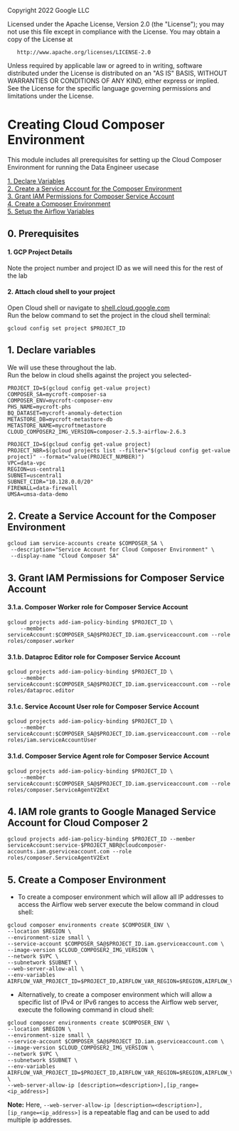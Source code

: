 <!---->
  Copyright 2022 Google LLC
 
  Licensed under the Apache License, Version 2.0 (the "License");
  you may not use this file except in compliance with the License.
  You may obtain a copy of the License at
 
       http://www.apache.org/licenses/LICENSE-2.0
 
  Unless required by applicable law or agreed to in writing, software
  distributed under the License is distributed on an "AS IS" BASIS,
  WITHOUT WARRANTIES OR CONDITIONS OF ANY KIND, either express or implied.
  See the License for the specific language governing permissions and
  limitations under the License.
 <!---->

# Creating Cloud Composer Environment

This module includes all prerequisites for setting up the Cloud Composer Environment for running the Data Engineer usecase<br>

[1. Declare Variables](03-composer-creation-cloud-shell.md#1-declare-variables)<br>
[2. Create a Service Account for the Composer Environment](03-composer-creation-cloud-shell.md#2-create-a-service-account-for-the-composer-environment)<br>
[3. Grant IAM Permissions for Composer Service Account](03-composer-creation-cloud-shell.md#3-grant-iam-permissions-for-composer-service-account)<br>
[4. Create a Composer Environment](03-composer-creation-cloud-shell.md#4-create-a-composer-environment)<br>
[5. Setup the Airflow Variables](03-composer-creation-cloud-shell.md#5-setup-the-airflow-variables)<br>

## 0. Prerequisites

#### 1. GCP Project Details

Note the project number and project ID as we will need this for the rest of the lab

#### 2. Attach cloud shell to your project

Open Cloud shell or navigate to [shell.cloud.google.com](https://shell.cloud.google.com) <br>
Run the below command to set the project in the cloud shell terminal:

```
gcloud config set project $PROJECT_ID

```

## 1. Declare variables

We will use these throughout the lab. <br>
Run the below in cloud shells against the project you selected-

```
PROJECT_ID=$(gcloud config get-value project)
COMPOSER_SA=mycroft-composer-sa
COMPOSER_ENV=mycroft-composer-env
PHS_NAME=mycroft-phs
BQ_DATASET=mycroft-anomaly-detection
METASTORE_DB=mycroft-metastore-db
METASTORE_NAME=mycroftmetastore
CLOUD_COMPOSER2_IMG_VERSION=composer-2.5.3-airflow-2.6.3

PROJECT_ID=$(gcloud config get-value project)
PROJECT_NBR=$(gcloud projects list --filter="$(gcloud config get-value project)" --format="value(PROJECT_NUMBER)")
VPC=data-vpc
REGION=us-central1
SUBNET=uscentral1
SUBNET_CIDR="10.128.0.0/20"
FIREWALL=data-firewall
UMSA=umsa-data-demo

```

## 2. Create a Service Account for the Composer Environment

```
gcloud iam service-accounts create $COMPOSER_SA \
 --description="Service Account for Cloud Composer Environment" \
 --display-name "Cloud Composer SA"

```

## 3. Grant IAM Permissions for Composer Service Account

#### 3.1.a. Composer Worker role for Composer Service Account

```
gcloud projects add-iam-policy-binding $PROJECT_ID \
    --member serviceAccount:$COMPOSER_SA@$PROJECT_ID.iam.gserviceaccount.com --role roles/composer.worker

```

#### 3.1.b. Dataproc Editor role for Composer Service Account

```
gcloud projects add-iam-policy-binding $PROJECT_ID \
    --member serviceAccount:$COMPOSER_SA@$PROJECT_ID.iam.gserviceaccount.com --role roles/dataproc.editor

```

#### 3.1.c. Service Account User role for Composer Service Account

```
gcloud projects add-iam-policy-binding $PROJECT_ID \
    --member serviceAccount:$COMPOSER_SA@$PROJECT_ID.iam.gserviceaccount.com --role roles/iam.serviceAccountUser

```

#### 3.1.d. Composer Service Agent role for Composer Service Account

```
gcloud projects add-iam-policy-binding $PROJECT_ID \
    --member serviceAccount:$COMPOSER_SA@$PROJECT_ID.iam.gserviceaccount.com --role roles/composer.ServiceAgentV2Ext
```

## 4. IAM role grants to Google Managed Service Account for Cloud Composer 2

```
gcloud projects add-iam-policy-binding $PROJECT_ID --member serviceAccount:service-$PROJECT_NBR@cloudcomposer-accounts.iam.gserviceaccount.com --role roles/composer.ServiceAgentV2Ext
```

## 5. Create a Composer Environment

* To create a composer environment which will allow all IP addresses to access the Airflow web server execute the below command in cloud shell: <br>

```
gcloud composer environments create $COMPOSER_ENV \
--location $REGION \
--environment-size small \
--service-account $COMPOSER_SA@$PROJECT_ID.iam.gserviceaccount.com \
--image-version $CLOUD_COMPOSER2_IMG_VERSION \
--network $VPC \
--subnetwork $SUBNET \
--web-server-allow-all \
--env-variables AIRFLOW_VAR_PROJECT_ID=$PROJECT_ID,AIRFLOW_VAR_REGION=$REGION,AIRFLOW_VAR_OUTPUT_FILE_BUCKET=$OUTPUT_FILE_BUCKET,AIRFLOW_VAR_PHS=$PHS_NAME,AIRFLOW_VAR_SUBNET=$SUBNET,AIRFLOW_VAR_BQ_DATASET=$BQ_DATASET,AIRFLOW_VAR_UMSA=$UMSA_NAME,AIRFLOW_VAR_METASTORE_DB=$METASTORE_DB,AIRFLOW_VAR_METASTORE=$METASTORE_NAME,AIRFLOW_VAR_CODE_AND_DATA_BUCKET=$CODE_AND_DATA_BUCKET

```

* Alternatively, to create a composer environment which will allow a specific list of IPv4 or IPv6 ranges to access the Airflow web server, execute the following command in cloud shell: <br>

```
gcloud composer environments create $COMPOSER_ENV \
--location $REGION \
--environment-size small \
--service-account $COMPOSER_SA@$PROJECT_ID.iam.gserviceaccount.com \
--image-version $CLOUD_COMPOSER2_IMG_VERSION \
--network $VPC \
--subnetwork $SUBNET \
--env-variables AIRFLOW_VAR_PROJECT_ID=$PROJECT_ID,AIRFLOW_VAR_REGION=$REGION,AIRFLOW_VAR_OUTPUT_FILE_BUCKET=$OUTPUT_FILE_BUCKET,AIRFLOW_VAR_PHS=$PHS_NAME,AIRFLOW_VAR_SUBNET=$SUBNET,AIRFLOW_VAR_BQ_DATASET=$BQ_DATASET,AIRFLOW_VAR_UMSA=$UMSA_NAME,AIRFLOW_VAR_METASTORE_DB=$METASTORE_DB,AIRFLOW_VAR_METASTORE=$METASTORE_NAME,AIRFLOW_VAR_CODE_AND_DATA_BUCKET=$CODE_AND_DATA_BUCKET \
--web-server-allow-ip [description=<description>],[ip_range=<ip_address>]
```

**Note:** Here, `--web-server-allow-ip [description=<description>],[ip_range=<ip_address>]` is a repeatable flag and can be used to add multiple ip addresses.
